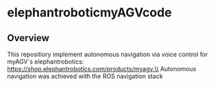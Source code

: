 # elephantroboticmyAGVcode

## Overview
This repositiory implement autonomous navigation via voice control for myAGV`s elephantrobotics: https://shop.elephantrobotics.com/products/myagv.\\
Autonomous navigation was achieved with the ROS navigation stack
